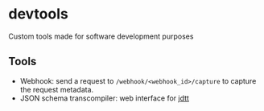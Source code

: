 # devtools

Custom tools made for software development purposes

## Tools

- Webhook: send a request to `/webhook/<webhook_id>/capture` to capture the request metadata.
- JSON schema transcompiler: web interface for [jdtt](https://github.com/joeyshi12/json-data-type-transcompiler)

